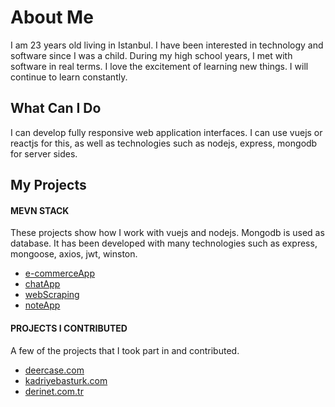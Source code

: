 # About Me

I am 23 years old living in Istanbul. I have been interested in technology and software since I was a child. During my high school years, I met with software in real terms. I love the excitement of learning new things. I will continue to learn constantly.

## What Can I Do
I can develop fully responsive web application interfaces. I can use vuejs or reactjs for this, as well as technologies such as nodejs, express, mongodb for server sides.

## My Projects

#### MEVN STACK
These projects show how I work with vuejs and nodejs. Mongodb is used as database. It has been developed with many technologies such as express, mongoose, axios, jwt, winston.
- [e-commerceApp](https://github.com/FarukCakir1/e-commerce)
- [chatApp](https://github.com/FarukCakir1/ChatApp)
- [webScraping](https://github.com/FarukCakir1/WebScrapingNodeCLI)
- [noteApp](https://github.com/FarukCakir1/NoteApp)

#### PROJECTS I CONTRIBUTED 
A few of the projects that I took part in and contributed.
- [deercase.com](https://www.deercase.com/)
- [kadriyebasturk.com](https://kadriyebasturk.com/)
- [derinet.com.tr](https://www.derinet.com.tr/)